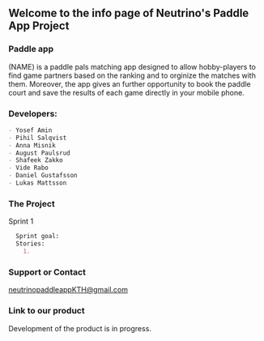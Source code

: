## Welcome to the info page of Neutrino's Paddle App Project

### Paddle app

(NAME) is a paddle pals matching app designed to allow hobby-players to find game partners based on the ranking and to orginize the matches with them. 
Moreover, the app gives an further opportunity to book the paddle court and save the results of each game directly in your mobile phone.

### Developers:

```markdown
- Yosef Amin
- Pihil Salqvist
- Anna Misnik
- August Paulsrud
- Shafeek Zakko
- Vide Rabo
- Daniel Gustafsson
- Lukas Mattsson
```

### The Project

Sprint 1
```markdown
  Sprint goal:
  Stories:
    1. 
```

### Support or Contact 

neutrinopaddleappKTH@gmail.com

### Link to our product

Development of the product is in progress. 
